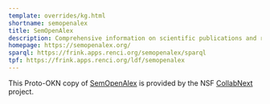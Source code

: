 ```yaml
---
template: overrides/kg.html
shortname: semopenalex
title: SemOpenAlex
description: Comprehensive information on scientific publications and related entities.
homepage: https://semopenalex.org/
sparql: https://frink.apps.renci.org/semopenalex/sparql
tpf: https://frink.apps.renci.org/ldf/semopenalex
---
```

This Proto-OKN copy of [SemOpenAlex](https://semopenalex.org/) is provided by the NSF [CollabNext](https://collabnext.io) project.
